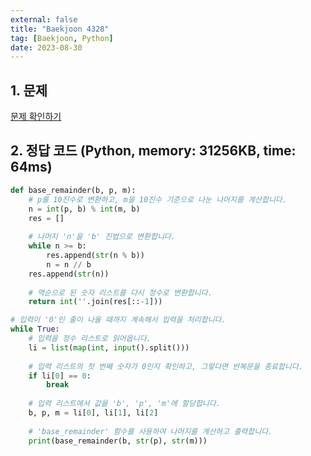 ```yaml
---
external: false
title: "Baekjoon 4328"
tag: [Baekjoon, Python]
date: 2023-08-30
---
```


## 1. 문제

[문제 확인하기](https://www.acmicpc.net/problem/4328)

## 2. 정답 코드 (Python, memory: 31256KB, time: 64ms)

```python
def base_remainder(b, p, m):
    # p를 10진수로 변환하고, m을 10진수 기준으로 나눈 나머지를 계산합니다.
    n = int(p, b) % int(m, b)
    res = []
    
    # 나머지 'n'을 'b' 진법으로 변환합니다.
    while n >= b:
        res.append(str(n % b))
        n = n // b
    res.append(str(n))
    
    # 역순으로 된 숫자 리스트를 다시 정수로 변환합니다.
    return int(''.join(res[::-1]))

# 입력이 '0'인 줄이 나올 때까지 계속해서 입력을 처리합니다.
while True:
    # 입력을 정수 리스트로 읽어옵니다.
    li = list(map(int, input().split()))
    
    # 입력 리스트의 첫 번째 숫자가 0인지 확인하고, 그렇다면 반복문을 종료합니다.
    if li[0] == 0:
        break
    
    # 입력 리스트에서 값을 'b', 'p', 'm'에 할당합니다.
    b, p, m = li[0], li[1], li[2]
    
    # 'base_remainder' 함수를 사용하여 나머지를 계산하고 출력합니다.
    print(base_remainder(b, str(p), str(m)))
```
